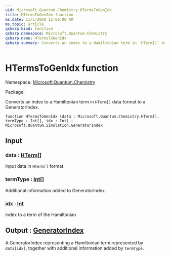 ```yaml
---
uid: Microsoft.Quantum.Chemistry.HTermsToGenIdx
title: HTermsToGenIdx function
ms.date: 11/5/2020 12:00:00 AM
ms.topic: article
qsharp.kind: function
qsharp.namespace: Microsoft.Quantum.Chemistry
qsharp.name: HTermsToGenIdx
qsharp.summary: Converts an index to a Hamiltonian term in `HTerm[]` data format to a GeneratorIndex.
---
```


# HTermsToGenIdx function

Namespace: [Microsoft.Quantum.Chemistry](xref:Microsoft.Quantum.Chemistry)

Package: [](https://nuget.org/packages/)


Converts an index to a Hamiltonian term in `HTerm[]` data format to a GeneratorIndex.

```qsharp
function HTermsToGenIdx (data : Microsoft.Quantum.Chemistry.HTerm[], termType : Int[], idx : Int) : Microsoft.Quantum.Simulation.GeneratorIndex
```


## Input

### data : [HTerm](xref:Microsoft.Quantum.Chemistry.HTerm)[]

Input data in `HTerm[]` format.


### termType : [Int](xref:microsoft.quantum.lang-ref.int)[]

Additional information added to GeneratorIndex.


### idx : [Int](xref:microsoft.quantum.lang-ref.int)

Index to a term of the Hamiltonian



## Output : [GeneratorIndex](xref:Microsoft.Quantum.Simulation.GeneratorIndex)

A GeneratorIndex representing a Hamiltonian term represented by `data[idx]`,together with additional information added by `termType`.